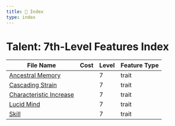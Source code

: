 ```yaml
---
title: 📑 Index
type: index
---
```


# Talent: 7th-Level Features Index

| File Name                                               | Cost | Level | Feature Type |
| ------------------------------------------------------- | ---- | ----- | ------------ |
| [Ancestral Memory](../Ancestral%20Memory)               |      | 7     | trait        |
| [Cascading Strain](../Cascading%20Strain)               |      | 7     | trait        |
| [Characteristic Increase](../Characteristic%20Increase) |      | 7     | trait        |
| [Lucid Mind](../Lucid%20Mind)                           |      | 7     | trait        |
| [Skill](../Skill)                                       |      | 7     | trait        |
